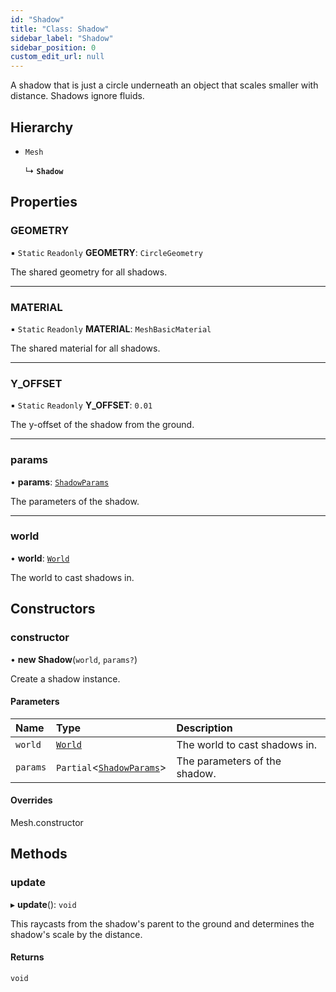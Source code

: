 ```yaml
---
id: "Shadow"
title: "Class: Shadow"
sidebar_label: "Shadow"
sidebar_position: 0
custom_edit_url: null
---
```


A shadow that is just a circle underneath an object that scales smaller with distance. Shadows ignore fluids.

## Hierarchy

- `Mesh`

  ↳ **`Shadow`**

## Properties

### GEOMETRY

▪ `Static` `Readonly` **GEOMETRY**: `CircleGeometry`

The shared geometry for all shadows.

___

### MATERIAL

▪ `Static` `Readonly` **MATERIAL**: `MeshBasicMaterial`

The shared material for all shadows.

___

### Y\_OFFSET

▪ `Static` `Readonly` **Y\_OFFSET**: ``0.01``

The y-offset of the shadow from the ground.

___

### params

• **params**: [`ShadowParams`](../modules.md#shadowparams-96)

The parameters of the shadow.

___

### world

• **world**: [`World`](World.md)

The world to cast shadows in.

## Constructors

### constructor

• **new Shadow**(`world`, `params?`)

Create a shadow instance.

#### Parameters

| Name | Type | Description |
| :------ | :------ | :------ |
| `world` | [`World`](World.md) | The world to cast shadows in. |
| `params` | `Partial`<[`ShadowParams`](../modules.md#shadowparams-96)\> | The parameters of the shadow. |

#### Overrides

Mesh.constructor

## Methods

### update

▸ **update**(): `void`

This raycasts from the shadow's parent to the ground and determines the shadow's scale by the distance.

#### Returns

`void`
